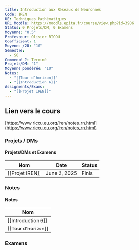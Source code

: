 ```yaml
---
title: Introduction aux Réseaux de Neuronnes
Code: IREN
UE: Techniques Mathématiques
URL Moodle: https://moodle.epita.fr/course/view.php?id=3986
Status: 0 Projets/DM, 0 Examens
Moyenne: "0.5"
Professeur: Olivier RICOU
Coefficient: 1
Moyenne /20: "10"
Semestre:
  - S8
Commencé ?: Terminé
Projets/DM: "1"
Moyenne pondérée: "10"
Notes:
  - "[[Tour d’horizon]]"
  - "[[Introduction 6]]"
Assignments/Exams:
  - "[[Projet IREN]]"
---
```

## Lien vers le cours
[https://www.ricou.eu.org/iren/notes_rn.html](https://www.ricou.eu.org/iren/notes_rn.html)
  
### Projets / DMs
#### Projets/DMs et Examens
|Nom|Date|Status|
|---|---|---|
|[[Projet IREN]]|June 2, 2025|Finis|
  
  
  
### Notes
#### Notes
|Nom|
|---|
|[[Introduction 6]]|
|[[Tour d’horizon]]|
  
  
  
### Examens